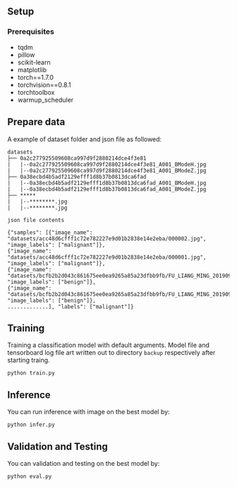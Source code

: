 ## Setup
### Prerequisites
- tqdm
- pillow
- scikit-learn
- matplotlib
- torch==1.7.0
- torchvision==0.8.1
- torchtoolbox
- warmup_scheduler

## Prepare data
A example of dataset folder and json file as followed:

```
datasets
├── 0a2c277925509608ca997d9f2880214dce4f3e81
|   |--0a2c277925509608ca997d9f2880214dce4f3e81_A001_BModeH.jpg
|   |--0a2c277925509608ca997d9f2880214dce4f3e81_A001_BModeZ.jpg
├── 0a38ecbd4b5adf2129efff1d8b37b0813dca6fad
|   |--0a38ecbd4b5adf2129efff1d8b37b0813dca6fad_A001_BModeH.jpg
|   |--0a38ecbd4b5adf2129efff1d8b37b0813dca6fad_A001_BModeZ.jpg
├── *****
|   |--********.jpg
|   |--********.jpg
```
```
json file contents

{"samples": [{"image_name": "datasets/acc48d6cfff1c72e782227e9d01b2838e14e2eba/000002.jpg", "image_labels": ["malignant"]}, 
{"image_name": "datasets/acc48d6cfff1c72e782227e9d01b2838e14e2eba/000001.jpg", "image_labels": ["malignant"]}, 
{"image_name": "datasets/bcfb2b2d043c861675ee0ea9265a85a23dfbb9fb/FU_LIANG_MING_20190910094900_0951370.jpg", "image_labels": ["benign"]},
{"image_name": "datasets/bcfb2b2d043c861675ee0ea9265a85a23dfbb9fb/FU_LIANG_MING_20190910094900_0951280.jpg", "image_labels": ["benign"]},
.............], "labels": ["malignant"]}
```

## Training
Training a classification model with default arguments. Model file and tensorboard log file art written out to 
directory ```backup``` respectively after starting traing.
```
python train.py
```

## Inference
You can run inference with image on the best model by:
```
python infer.py
```

## Validation and Testing
You can validation and testing on the best model by:
```
python eval.py
```

